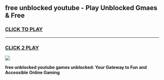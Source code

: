 
## free unblocked youtube - Play Unblocked Gmaes & Free
<h3>
<a href="https://news.freeplayer.one?title=free_unblocked_youtube&ref=23F">CLICK TO PLAY</a></h3>
<hr>

<h3>
<a href="https://news.freeplayer.one?title=free_unblocked_youtube&ref=23F">CLICK 2 PLAY</a>
  
</h3>

<a href="https://news.freeplayer.one?title=free_unblocked_youtube&ref=23F/"><img src="https://clearcache.store/games.png"></a>


**free unblocked youtube games unblocked: Your Gateway to Fun and Accessible Online Gaming**
